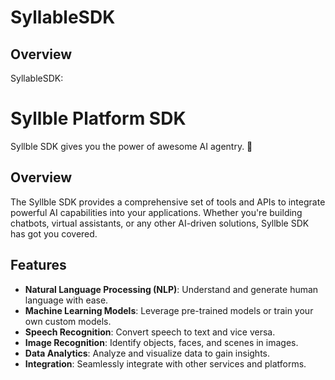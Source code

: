 # SyllableSDK

## Overview

SyllableSDK: 
# Syllble Platform SDK

Syllble SDK gives you the power of awesome AI agentry. 🚀

## Overview

The Syllble SDK provides a comprehensive set of tools and APIs to integrate powerful AI capabilities into your applications. Whether you're building chatbots, virtual assistants, or any other AI-driven solutions, Syllble SDK has got you covered.

## Features

- **Natural Language Processing (NLP)**: Understand and generate human language with ease.
- **Machine Learning Models**: Leverage pre-trained models or train your own custom models.
- **Speech Recognition**: Convert speech to text and vice versa.
- **Image Recognition**: Identify objects, faces, and scenes in images.
- **Data Analytics**: Analyze and visualize data to gain insights.
- **Integration**: Seamlessly integrate with other services and platforms.

